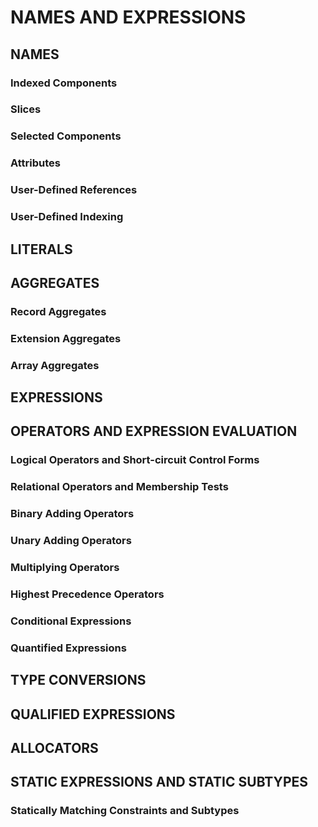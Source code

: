 # NAMES AND EXPRESSIONS
## NAMES
### Indexed Components
### Slices
### Selected Components
### Attributes
### User-Defined References
### User-Defined Indexing
## LITERALS
## AGGREGATES
### Record Aggregates
### Extension Aggregates
### Array Aggregates
## EXPRESSIONS
## OPERATORS AND EXPRESSION EVALUATION
### Logical Operators and Short-circuit Control Forms
### Relational Operators and Membership Tests
### Binary Adding Operators
### Unary Adding Operators
### Multiplying Operators
### Highest Precedence Operators
### Conditional Expressions
### Quantified Expressions
## TYPE CONVERSIONS
## QUALIFIED EXPRESSIONS
## ALLOCATORS
## STATIC EXPRESSIONS AND STATIC SUBTYPES
### Statically Matching Constraints and Subtypes
